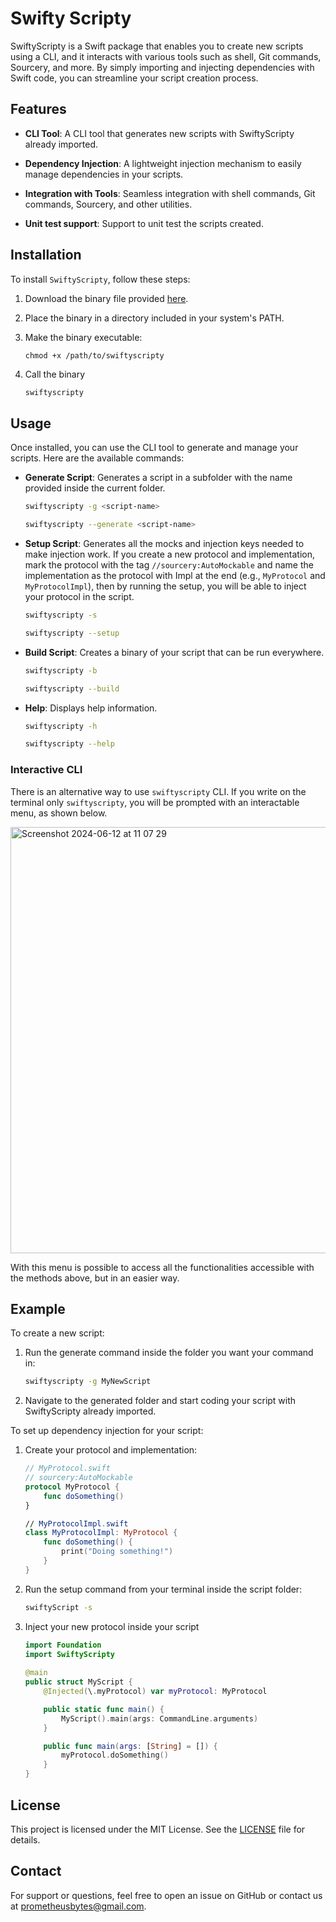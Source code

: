 # Swifty Scripty

SwiftyScripty is a Swift package that enables you to create new scripts using a CLI, and it interacts with various tools such as shell, Git commands, Sourcery, and more. By simply importing and injecting dependencies with Swift code, you can streamline your script creation process.

## Features

- **CLI Tool**: A CLI tool that generates new scripts with SwiftyScripty already imported.

- **Dependency Injection**: A lightweight injection mechanism to easily manage dependencies in your scripts.

- **Integration with Tools**: Seamless integration with shell commands, Git commands, Sourcery, and other utilities.

- **Unit test support**: Support to unit test the scripts created.

## Installation

To install `SwiftyScripty`, follow these steps:

1. Download the binary file provided [here](https://github.com/PrometheusBytes/swifty-scripty/releases/download/0.1.0/swiftyscripty).

2. Place the binary in a directory included in your system's PATH.

3. Make the binary executable:

    ```
    chmod +x /path/to/swiftyscripty
    ```

4. Call the binary

   ```sh
   swiftyscripty
   ```

## Usage

Once installed, you can use the CLI tool to generate and manage your scripts. Here are the available commands:

- **Generate Script**: Generates a script in a subfolder with the name provided inside the current folder.

  ```sh
  swiftyscripty -g <script-name>
  ```

  ```sh
  swiftyscripty --generate <script-name>
  ```

- **Setup Script**: Generates all the mocks and injection keys needed to make injection work. If you create a new protocol and implementation, mark the protocol with the tag `//sourcery:AutoMockable` and name the implementation as the protocol with Impl at the end (e.g., `MyProtocol` and `MyProtocolImpl`), then by running the setup, you will be able to inject your protocol in the script.

  ```sh
  swiftyscripty -s
  ```

  ```sh
  swiftyscripty --setup
  ```
- **Build Script**: Creates a binary of your script that can be run everywhere.

  ```sh
  swiftyscripty -b
  ```

  ```sh
  swiftyscripty --build
  ```

- **Help**: Displays help information.

  ```sh
  swiftyscripty -h
  ```

  ```sh
  swiftyscripty --help
  ```

### Interactive CLI

There is an alternative way to use `swiftyscripty` CLI.
If you write on the terminal only `swiftyscripty`, you will be prompted with an interactable menu, as shown below.

<img width="682" alt="Screenshot 2024-06-12 at 11 07 29" src="https://github.com/PrometheusBytes/swifty-scripty/assets/48754828/364f8c60-0e4a-4669-9d4f-0cdd91946691">

With this menu is possible to access all the functionalities accessible with the methods above, but in an easier way.

## Example

To create a new script:

1. Run the generate command inside the folder you want your command in:

    ```sh
    swiftyscripty -g MyNewScript
    ```

2. Navigate to the generated folder and start coding your script with SwiftyScripty already imported.

To set up dependency injection for your script:

1. Create your protocol and implementation:

    ```swift
    // MyProtocol.swift
    // sourcery:AutoMockable
    protocol MyProtocol {
        func doSomething()
    }

    // MyProtocolImpl.swift
    class MyProtocolImpl: MyProtocol {
        func doSomething() {
            print("Doing something!")
        }
    }
    ```

2. Run the setup command from your terminal inside the script folder:
  
    ```sh
    swiftyScript -s
    ```

3. Inject your new protocol inside your script
  
    ```swift
    import Foundation
    import SwiftyScripty
  
    @main
    public struct MyScript {
        @Injected(\.myProtocol) var myProtocol: MyProtocol

        public static func main() {
            MyScript().main(args: CommandLine.arguments)
        }

        public func main(args: [String] = []) {
            myProtocol.doSomething()
        }
    }
    ```

## License

This project is licensed under the MIT License. See the [LICENSE](LICENSE) file for details.

## Contact

For support or questions, feel free to open an issue on GitHub or contact us at prometheusbytes@gmail.com.
